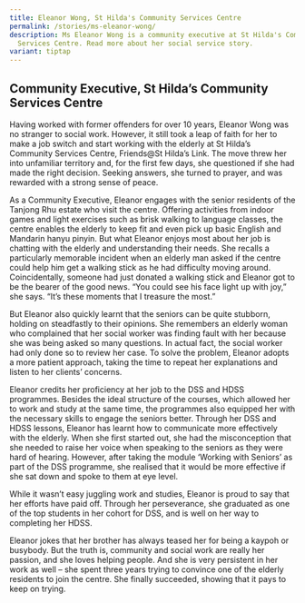 ```yaml
---
title: Eleanor Wong, St Hilda's Community Services Centre
permalink: /stories/ms-eleanor-wong/
description: Ms Eleanor Wong is a community executive at St Hilda's Community
  Services Centre. Read more about her social service story.
variant: tiptap
---
```

<h2>Community Executive, St Hilda’s Community Services Centre</h2>
<p>Having worked with former offenders for over 10 years, Eleanor Wong was
no stranger to social work. However, it still took a leap of faith for
her to make a job switch and start working with the elderly at St Hilda’s
Community Services Centre, Friends@St Hilda’s Link. The move threw her
into unfamiliar territory and, for the first few days, she questioned if
she had made the right decision. Seeking answers, she turned to prayer,
and was rewarded with a strong sense of peace.</p>
<p>As a Community Executive, Eleanor engages with the senior residents of
the Tanjong Rhu estate who visit the centre. Offering activities from indoor
games and light exercises such as brisk walking to language classes, the
centre enables the elderly to keep fit and even pick up basic English and
Mandarin hanyu pinyin. But what Eleanor enjoys most about her job is chatting
with the elderly and understanding their needs. She recalls a particularly
memorable incident when an elderly man asked if the centre could help him
get a walking stick as he had difficulty moving around. Coincidentally,
someone had just donated a walking stick and Eleanor got to be the bearer
of the good news. “You could see his face light up with joy,” she says.
“It’s these moments that I treasure the most.”</p>
<p>But Eleanor also quickly learnt that the seniors can be quite stubborn,
holding on steadfastly to their opinions. She remembers an elderly woman
who complained that her social worker was finding fault with her because
she was being asked so many questions. In actual fact, the social worker
had only done so to review her case. To solve the problem, Eleanor adopts
a more patient approach, taking the time to repeat her explanations and
listen to her clients’ concerns.</p>
<p>Eleanor credits her proficiency at her job to the DSS and HDSS programmes.
Besides the ideal structure of the courses, which allowed her to work and
study at the same time, the programmes also equipped her with the necessary
skills to engage the seniors better. Through her DSS and HDSS lessons,
Eleanor has learnt how to communicate more effectively with the elderly.
When she first started out, she had the misconception that she needed to
raise her voice when speaking to the seniors as they were hard of hearing.
However, after taking the module ‘Working with Seniors’ as part of the
DSS programme, she realised that it would be more effective if she sat
down and spoke to them at eye level.</p>
<p>While it wasn’t easy juggling work and studies, Eleanor is proud to say
that her efforts have paid off. Through her perseverance, she graduated
as one of the top students in her cohort for DSS, and is well on her way
to completing her HDSS.</p>
<p>Eleanor jokes that her brother has always teased her for being a kaypoh
or busybody. But the truth is, community and social work are really her
passion, and she loves helping people. And she is very persistent in her
work as well – she spent three years trying to convince one of the elderly
residents to join the centre. She finally succeeded, showing that it pays
to keep on trying.</p>